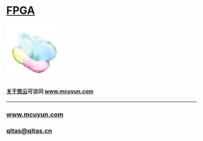 ﻿# [FPGA](https://github.com/mcuyun/FPGA) 

[![sites](mcuyun/mcuyun.png)](http://www.mcuyun.com)

#### [关于悠云](https://github.com/mcuyun/whyme)可访问 www.mcuyun.com




---

###  www.mcuyun.com   
###  qitas@qitas.cn


